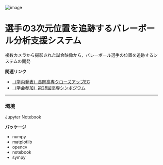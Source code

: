 ![image](https://github.com/user-attachments/assets/e6cb0e1b-b073-44da-a7d8-714a5bb32bdc)

# 選手の3次元位置を追跡するバレーボール分析支援システム
複数カメラから撮影された試合映像から，バレーボール選手の位置を追跡するシステムの開発

**関連リンク**

- [（学内発表）長岡高専クローズアップEC](https://www.nagaoka-ct.ac.jp/ec/closeup/index015.shtml)
- [（学会参加）第28回高専シンポジウム](https://kosen-sympo.org/28th/)
---
### 環境
Jupyter Notebook

**パッケージ**
- numpy
- matplotlib
- opencv
- notebook
- sympy
